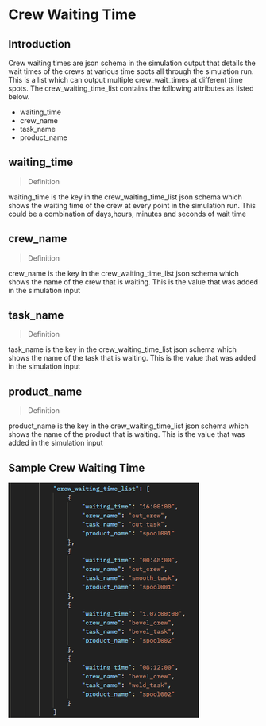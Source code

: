 # Crew Waiting Time

## Introduction

Crew waiting times are json schema in the simulation output that details the wait times of the crews at various time spots all through the simulation run. This is a list which can output multiple crew_wait_times at different time spots. The crew_waiting_time_list contains the following attributes as listed below.

- waiting_time
- crew_name
- task_name
- product_name

## waiting_time

> Definition

waiting_time is the key in the crew_waiting_time_list json schema which shows the waiting time of the crew at every point in the simulation run. This could be a combination of days,hours, minutes and seconds of wait time

## crew_name

> Definition

crew_name is the key in the crew_waiting_time_list json schema which shows the name of the crew that is waiting. This is the value that was added in the simulation input

## task_name

> Definition

task_name is the key in the crew_waiting_time_list json schema which shows the name of the task that is waiting. This is the value that was added in the simulation input

## product_name

> Definition

product_name is the key in the crew_waiting_time_list json schema which shows the name of the product that is waiting. This is the value that was added in the simulation input

## Sample Crew Waiting Time

![validate_resource](images/crew_waiting_time.png)